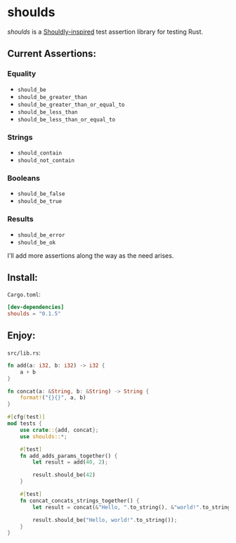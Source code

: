 # shoulds

_shoulds_ is a [Shouldly-inspired](https://docs.shouldly.io) test assertion library for testing Rust.

## Current Assertions:

### Equality

* `should_be`
* `should_be_greater_than`
* `should_be_greater_than_or_equal_to`
* `should_be_less_than`
* `should_be_less_than_or_equal_to`

### Strings

* `should_contain`
* `should_not_contain`

### Booleans

* `should_be_false`
* `should_be_true`

### Results

* `should_be_error`
* `should_be_ok`

I'll add more assertions along the way as the need arises.

## Install:

`Cargo.toml`:

```toml
[dev-dependencies]
shoulds = "0.1.5"
```

## Enjoy:

`src/lib.rs`:

```rs
fn add(a: i32, b: i32) -> i32 {
    a + b
}

fn concat(a: &String, b: &String) -> String {
    format!("{}{}", a, b)
}

#[cfg(test)]
mod tests {
    use crate::{add, concat};
    use shoulds::*;

    #[test]
    fn add_adds_params_together() {
        let result = add(40, 2);

        result.should_be(42)
    }

    #[test]
    fn concat_concats_strings_together() {
        let result = concat(&"Hello, ".to_string(), &"world!".to_string());

        result.should_be("Hello, world!".to_string());
    }
}
```
